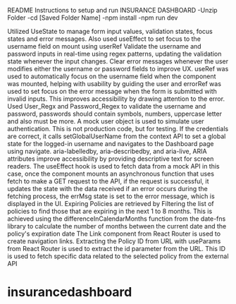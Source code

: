 README
Instructions to setup and run INSURANCE DASHBOARD
-Unzip Folder
-cd [Saved Folder Name]
-npm install
-npm run dev 

Utilized UseState to manage form input values, validation states, focus states and error messages. Also used useEffect to set focus to the username field on mount using userRef Validate the username and password inputs in real-time using regex patterns, updating the validation state whenever the input changes. Clear error messages whenever the user modifies either the username or password fields to improve UX.
useRef was used to automatically focus on the username field when the component was mounted, helping with usability by guiding the user  and errorRef was used to set focus on the error message when the form is submitted with invalid inputs. This improves accessibility by drawing attention to the error.
Used User_Regx and Password_Regex to validate the username and password, passwords should contain symbols, numbers, uppercase letter and also must be more.
A mock user object is used to simulate user authentication. This is not production code, but for testing. If the credentials are correct, it calls setGlobalUserName from the context API to set a global state for the logged-in username and navigates to the Dashboard page using navigate.
aria-labelledby, aria-describedby, and aria-live, ARIA attributes improve accessibility by providing descriptive text for screen readers.
The useEffect hook is used to fetch data from a mock API in this case, once the component mounts an asynchronous function that uses fetch to make a GET request to the API, if the request is successful, it updates the  state with the data received if an error occurs during the fetching process, the errMsg state is set to the error message, which is displayed in the UI. 
Expiring Policies are retrieved by Filtering the list of policies to find those that are expiring in the next 1 to 8 months. This is achieved using the differenceInCalendarMonths function from the date-fns library to calculate the number of months between the current date and the policy's expiration date
The Link component from React Router is used to create navigation links. Extracting the Policy ID from URL with useParams from React Router is used to extract the id parameter from the URL. This ID is used to fetch specific data related to the selected policy from the external API


# insurancedashboard
